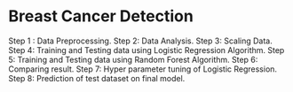 # Breast Cancer Detection
Step 1 : Data Preprocessing.
Step 2: Data Analysis.
Step 3: Scaling Data.
Step 4: Training and Testing data using Logistic Regression Algorithm.
Step 5: Training and Testing data using Random Forest Algorithm.
Step 6: Comparing result.
Step 7: Hyper parameter tuning of Logistic Regression.
Step 8: Prediction of test dataset on final model.
